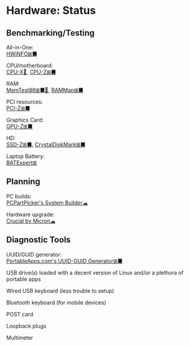 # Hardware: Status

## Benchmarking/Testing

All-in-One:  
[HWiNFO⊞■](https://www.hwinfo.com/)

CPU/motherboard:  
[CPU-X🐧](https://x0rg.github.io/CPU-X/),
[CPU-Z⊞■](https://www.cpuid.com/softwares/cpu-z.html)

RAM:  
[MemTest86⊞■🐧](https://www.memtest86.com/),
[RAMMap⊞■](https://docs.microsoft.com/en-us/sysinternals/downloads/rammap)

PCI resources:  
[PCI-Z⊞■](https://www.pci-z.com/)

Graphics Card:  
[GPU-Z⊞■](https://www.techpowerup.com/gpuz/)

HD:  
[SSD-Z⊞■](http://aezay.dk/aezay/ssdz/),
[CrystalDiskMark⊞■](https://crystalmark.info/en/software/crystaldiskmark/)

Laptop Battery:  
[BATExpert⊞](https://kcsoftwares.com/?batexpert)

## Planning

PC builds:  
[PCPartPicker's System Builder☁](https://pcpartpicker.com/list/)

Hardware upgrade:  
[Crucial by Micron☁](https://www.crucial.com/)

## Diagnostic Tools

UUID/GUID generator:  
[PortableApps.com's UUID-GUID Generator⊞■](https://portableapps.com/apps/utilities/uuid-guid_generator_portable)

USB drive(s) loaded with a decent version of Linux and/or a plethora of portable apps

Wired USB keyboard (less trouble to setup)

Bluetooth keyboard (for mobile devices)

POST card

Loopback plugs

Multimeter
